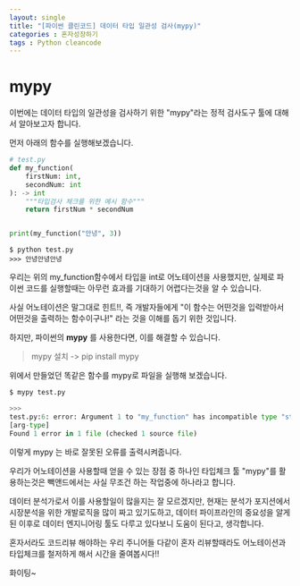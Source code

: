 ```yaml
---
layout: single
title: "[파이썬 클린코드] 데이터 타입 일관성 검사(mypy)"
categories : 혼자성장하기
tags : Python cleancode
---
```


# mypy
이번에는 데이터 타입의 일관성을 검사하기 위한 "mypy"라는 정적 검사도구 툴에 대해서 알아보고자 합니다.

먼저 아래의 함수를 실행해보겠습니다.

```python
# test.py
def my_function(
	firstNum: int, 
	secondNum: int
): -> int
    """타입검사 체크를 위한 예시 함수"""
    return firstNum * secondNum


print(my_function("안녕", 3))
```

```
$ python test.py
>>> 안녕안녕안녕
```

우리는 위의 my_function함수에서 타입을 int로 어노테이션을 사용했지만, 실제로 파이썬 코드를 실행할때는 아무런 효과를 기대하기 어렵다는것을 알 수 있습니다.

사실 어노테이션은 말그대로 힌트!!, 즉 개발자들에게
"이 함수는 어떤것을 입력받아서 어떤것을 출력하는 함수이구나!" 라는 것을 이해를 돕기 위한 것입니다.


하지만, 파이썬의 **mypy** 를 사용한다면, 이를 해결할 수 있습니다.
> mypy 설치 -> pip install mypy 

위에서 만들었던 똑같은 함수를 mypy로 파일을 실행해 보겠습니다.

```python
$ mypy test.py

>>>
test.py:6: error: Argument 1 to "my_function" has incompatible type "str"; expected "int"  
[arg-type]
Found 1 error in 1 file (checked 1 source file)
```

이렇게 mypy 는 바로 잘못된 오류를 출력시켜줍니다.

우리가 어노테이션을 사용할때 얻을 수 있는 장점 중 하나인 타입체크 툴 "mypy"를 활용하는것은 빽앤드에서는 사실 무조건 하는 작업중에 하나라고 합니다. 

데이터 분석가로서 이를 사용할일이 많을지는 잘 모르겠지만, 현재는 분석가 포지션에서 시장분석을 위한 개발로직을 많이 짜고 있기도하고, 데이터 파이프라인의 중요성을 알게된 이후로 데이터 엔지니어링 툴도 다루고 있다보니 도움이 된다고, 생각합니다. 

혼자서라도 코드리뷰 해야하는 우리 주니어들 다같이 혼자 리뷰할때라도 어노테이션과 타입체크를 철저하게 해서 시간을 줄여봅시다!!

화이팅~